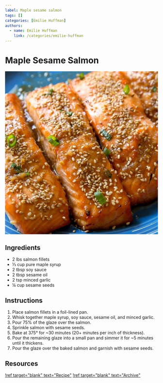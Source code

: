 ```yaml
---
label: Maple sesame salmon
tags: []
categories: [Emilie Huffman]
authors:
  - name: Emilie Huffman
    link: /categories/emilie-huffman
---
```


# Maple Sesame Salmon
![A fun, fresh take on baked salmon. The maple syrup and soy sauce play off each other well.](/static/banners/maple-sesame-salmon.jpg)

## Ingredients
- 2 lbs salmon fillets
- ⅓ cup pure maple syrup
- 2 tbsp soy sauce
- 2 tbsp sesame oil
- 2 tsp minced garlic
- ¼ cup sesame seeds

## Instructions
1. Place salmon fillets in a foil-lined pan.
2. Whisk together maple syrup, soy sauce, sesame oil, and minced garlic.
3. Pour 75% of the glaze over the salmon.
4. Sprinkle salmon with sesame seeds.
5. Bake at 375° for ~30 minutes (20+ minutes per inch of thickness).
6. Pour the remaining glaze into a small pan and simmer it for ~5 minutes until it thickens.
7. Pour the glaze over the baked salmon and garnish with sesame seeds.

## Resources
[!ref target="blank" text="Recipe"](https://sallysbakingaddiction.com/easy-maple-sesame-salmon/)
[!ref target="blank" text="Archive"](https://archive.is/cG294)
